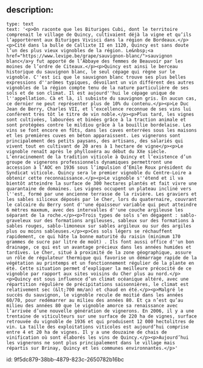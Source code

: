 description:
  -
    type: text
    text: '<p>On raconte que les Bituriges Cubi, dont le territoire comprenait le village de Quincy, cultivaient déjà la vigne et qu’ils l’apportèrent aux Bituriges Vivisci dans la région de Bordeaux.</p><p>Cité dans la bulle de Callixte II en 1120, Quincy est sans doute l’un des plus vieux vignobles de la région. Le&nbsp;<a href="https://www.levipe.be/grape/sauvignon-blanc/">sauvignon blanc</a>y fut apporté de l’Abbaye des femmes de Beauvoir par les moines de l’ordre de Citeaux.</p><p>Quincy est ainsi le berceau historique du sauvignon blanc, le seul cépage qui règne sur le vignoble. C''est ici que le sauvignon blanc trouve ses plus belles expressions d''arômes typiques, dévoilant un vin différent des autres vignobles de la région compte tenu de la nature particulière de ses sols et de son climat. Il est aujourd''hui le cépage unique de l''appellation. Cà et là, il subsiste du sauvignon gris. En aucun cas, ce dernier ne peut représenter plus de 10% du contenu.</p><p>Le Duc Jean de Berry, Charles VII, et l’excellence reconnue de ses vins lui confèrent très tôt le titre de vin noble.</p><p>Plus tard, les vignes sont cultivées, labourées et binées grâce à la traction animale et sont protégées contre le mildiou grâce à la bouillie bordelaise. Les vins se font encore en fûts, dans les caves enterrées sous les maisons et les premières cuves en béton apparaissent. Les vignerons sont principalement des petits paysans, des artisans, des salariés qui vivent tout en cultivant de 20 ares à 1 hectare de vigne</p><p>Le vignoble renaît après le phylloxéra au début du XXe siècle. L’enracinement de la tradition viticole à Quincy et l’existence d’un groupe de vignerons professionnels dynamiques permettront une accession à l’AOC en 1936 sous l’impulsion d’Emile Roux président du Syndicat viticole. Quincy sera le premier vignoble du Centre-Loire a obtenir cette reconnaissance.</p><p>Le vignoble s''étend et il va bientôt atteindre la surface de 300 hectares plantés et fait vivre une quarantaine de domaines. Les vignes occupent un plateau incliné vers l''est, formé par une ancienne terrasse de la rivière. Les graviers et les sables siliceux déposés par le Cher, lors du quaternaire, couvrant le calcaire du Berry sont d''une épaisseur variable qui peut atteindre 6 mètres maxmum, avec des intervalles d''une couche argileuse les séparant de la roche.</p><p>Trois types de sols s’en dégagent : sablo-graveleux sur des formations argileuses, sableux sur des formations à sables rouges, sablo-limoneux sur sables argileux ou sur des argiles plus ou moins sableuses.</p><p>Ces sols légers se réchauffent rapidement, ce qui hâte la bonne maturité du raisin (minimum 170 grammes de sucre par litre de moût) . Ils font aussi office d''un bon drainage, ce qui est un avantage précieux dans les années humides et tardives. Le Cher, situé à proximité de la zone géographique, assure un rôle de régulateur thermique qui favorise un démarrage rapide de la végétation au printemps et un fonctionnement régulier de la plante en été. Cette situation permet d’expliquer la meilleure précocité de ce vignoble par rapport aux sites voisins du Cher plus au nord.</p><p>Quincy est sous influence d’un climat océanique altéré, avec une répartition régulière de précipitations saisonnières, le climat est relativement sec (&lt;700 mm/an) et chaud en été.</p><p>Malgré le succès du sauvignon, le vignoble recule de moitié dans les années 60/70, pour redémarrer au milieu des années 80. Et ça n’est qu’au milieu des années 80 que le vignoble amorce sa renaissance avec l’arrivée d’une nouvelle génération de vignerons. En 2006, il y a une trentaine de viticulteurs sur une surface de 220 ha de vignes, surface retrouvée du vignoble de 1936 et qui produisent 12 000 hectolitres de vin. La taille des exploitations viticoles est aujourd’hui comprise entre 4 et 20 ha de vignes. Il y a une douzaine de chais de vinification où sont élaborés les vins de Quincy.</p><p>Aujourd’hui les vignerons ne sont plus principalement dans le village mais répartis sur Brinay, Quincy et les communes environnantes.</p>'
id: 9f5dc879-38bb-4879-823c-2650782b16bc
